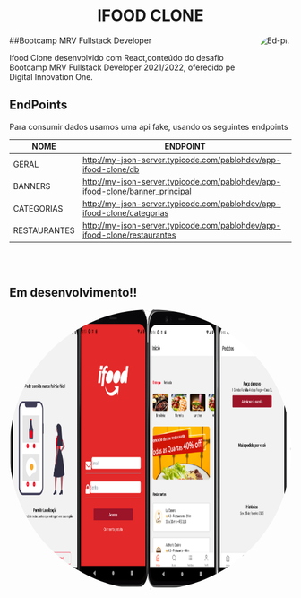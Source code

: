 
<h1 align="center">
    IFOOD CLONE 
</h1>


<div>
        <img align="right" alt="Ed-pic" height="150" style="border-radius:50px;" src="https://hermes.digitalinnovation.one/tracks/5ff98a20-9788-4727-bf44-996f0e4844a2.png">
</div>


##Bootcamp MRV Fullstack Developer




Ifood Clone desenvolvido com React,conteúdo do desafio  Bootcamp MRV Fullstack Developer 2021/2022, oferecido pe Digital Innovation One.







## EndPoints

<p>Para consumir dados usamos uma api fake, usando os seguintes endpoints<p>

| NOME         | ENDPOINT                                                                      |
| ------------ | ----------------------------------------------------------------------------- |
| GERAL        | http://my-json-server.typicode.com/pablohdev/app-ifood-clone/db               |
| BANNERS      | http://my-json-server.typicode.com/pablohdev/app-ifood-clone/banner_principal |
| CATEGORIAS   | http://my-json-server.typicode.com/pablohdev/app-ifood-clone/categorias       |
| RESTAURANTES | http://my-json-server.typicode.com/pablohdev/app-ifood-clone/restaurantes     |

<br>
<br>

## Em desenvolvimento!!

<div>
        <img align="right" alt="Ed-pic" height="500" style="border-radius:300px;" src="assets\screenshot.png">
</div>
